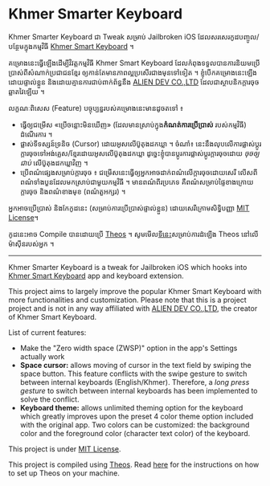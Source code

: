 # Khmer Smarter Keyboard

Khmer Smarter Keyboard ជា Tweak សម្រាប់​ Jailbroken iOS ដែល​សរសេរ​កូដ​បញ្ចូល/បន្ថែម​ក្នុង​កម្មវិធី [Khmer Smart Keyboard](https://appsto.re/us/JW1x3.i) ។

គម្រោង​នេះ​ធ្វើ​ឡើង​ដើម្បី​វិវត្ត​កម្មវិធី Khmer Smart Keyboard ដែល​កំពុង​ទទួល​បាន​ការ​និយម​ប្រើ​ប្រាស់​ពី​សំណាក់​ប្រជាជន​ខ្មែរ ឲ្យ​កាន់​តែ​មាន​ភាព​ល្អ​ប្រសើរ​ជាង​មុន​ទៅ​ទៀត ។ ខ្ញុំ​បើក​គម្រោង​នេះ​ឡើង​ដោយ​ផ្ទាល់​ខ្លួន និង​ដោយ​គ្មាន​ការ​ជាប់​ពាក់​ព័ន្ធ​នឹង​ [ALIEN DEV CO.,LTD](http://alien-dev.com) ដែល​ជា​ស្ថាបនិក​ក្ដារ​ចុច​ឆ្លាត​វៃ​ឡើយ ។

លក្ខណៈ​ពិសេស (Feature) បច្ចុប្បន្នរបស់​គម្រោង​នេះ​មាន​ដូច​តទៅ ៖
* ធ្វើ​ឲ្យ​ជម្រើស «ប្រើចន្លោះមិនឃើញ» (ដែល​មាន​ស្រាប់​ក្នុង​ **កំណត់ការប្រើប្រាស់** របស់​កម្មវិធី) ដំណើរ​ការ ។
* ផ្លាស់​ទី​ទស្សន៍ទ្រនិច (Cursor) ដោយ​អូស​លើ​ប៊ូតុង​ដក​ឃ្លា ។ ចំណាំ៖ នេះ​នឹង​លុប​លើ​ការ​ផ្លាស់​ប្ដូរ​ក្ដារ​ចុច​ទៅ​អង់គ្លេស/ខ្មែរ​ដោយ​អូស​លើ​ប៊ូតុង​ដក​ឃ្លា ដូច្នេះ​ខ្ញុំ​បាន​ប្ដូរ​ការ​ផ្លាស់​ប្ដូរ​ក្ដារចុច​ដោយ *​ចុច​ឲ្យ​ជាប់​* លើ​ប៊ូតុង​ដក​ឃ្លា​វិញ ។
* ប្រើ​ពណ៌​ផ្សេង​សម្រាប់​ក្ដារ​ចុច ៖ ជម្រើស​នេះ​ធ្វើ​ឲ្យ​អ្នក​អាច​ដាក់​ពណ៌​លើ​ក្ដារ​ចុច​ដោយ​សេរី លើស​ពី​ពណ៌​ទាំង​បួន​ដែល​មក​ស្រាប់​ជា​មួយ​កម្មវិធី ។ មាន​ពណ៌​ពីរ​ប្រភេទ គឺ​ពណ៌​សម្រាប់​ផ្ទៃ​ខាង​ក្រោយ​ក្ដារ​ចុច និង​ពណ៌​ខាង​មុខ (ពណ៌​តួ​អក្សរ) ។

អ្នក​អាច​ប្រើ​ប្រាស់ និង​កែ​កូដ​នេះ (សម្រាប់​ការ​ប្រើ​ប្រាស់​ផ្ទាល់​ខ្លួន) ដោយ​សេរី​ក្រោម​សិទ្ធិបញ្ញា [MIT License](http://choosealicense.com/licenses/mit/)។

កូដ​នេះ​អាច​ Compile បាន​ដោយ​ប្រើ [Theos](https://github.com/theos/theos) ។ សូម​មើល​[ទី​នេះ​](https://github.com/theos/theos/wiki/Installation) សម្រាប់​ការ​ដំឡើង Theos នៅ​លើ​ម៉ាស៊ីន​របស់​អ្នក ។

---

Khmer Smarter Keyboard is a tweak for Jailbroken iOS which hooks into [Khmer Smart Keyboard](https://appsto.re/us/JW1x3.i) app and keyboard extension.

This project aims to largely improve the popular Khmer Smart Keyboard with more functionalities and customization. Please note that this is a project project and is not in any way affiliated with [ALIEN DEV CO.,LTD](http://alien-dev.com), the creator of Khmer Smart Keyboard.

List of current features:
* Make the "Zero width space (ZWSP)" option in the app's Settings actually work
* **Space cursor:** allows moving of cursor in the text field by swiping the space button. This feature conflicts with the swipe gesture to switch between internal keyboards (English/Khmer). Therefore, a *long press gesture* to switch between internal keyboards has been implemented to solve the conflict.
* **Keyboard theme:** allows unlimited theming option for the keyboard which greatly improves upon the preset 4 color theme option included with the original app. Two colors can be customized: the background color and the foreground color (character text color) of the keyboard.

This project is under [MIT License](http://choosealicense.com/licenses/mit/).

This project is compiled using [Theos](https://github.com/theos/theos). Read [here](https://github.com/theos/theos/wiki/Installation) for the instructions on how to set up Theos on your machine.
